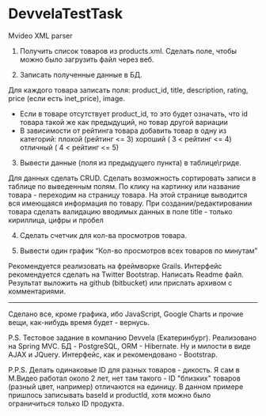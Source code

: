 # DevvelaTestTask
Mvideo XML parser

1. Получить список товаров из products.xml. Сделать поле, чтобы можно было загрузить файл через веб.

2. Записать полученные данные в БД.


Для каждого товара записать поля: product_id, title, description, rating, price (если есть inet_price), image.
- Если в товаре отсутствует product_id, то это будет означать, что id товара такой же как предыдущий, но товар другой вариации 
- В зависимости от рейтинга товара добавить товар в одну из категорий:
	плохой (рейтинг <= 3)
	хороший ( 3 < рейтинг <= 4)
	отличный ( 4 < рейтинг <= 5)

3. Вывести данные (поля из предыдущего пункта) в таблице\гриде. 

Для данных сделать CRUD.
Сделать возможность сортировать записи в таблице по выведенным полям.
По клику на картинку или название товара - переходим на страницу товара.
На этой странице выводится вся имеющаяся информация по товару.
При создании/редактировании товара сделать валидацию вводимых данных в поле title - только кириллица, цифры и пробел

4. Сделать счетчик для кол-ва просмотров товара.

5. Вывести один график “Кол-во просмотров всех товаров по минутам”

Рекомендуется реализовать на фреймворке Grails.
Интерфейс рекомендуется сделать на Twitter Bootstrap.
Написать Readme файл.
Результат выложить на github (bitbucket) или прислать архивом с комментариями.

---------------------------------------------------------------------------------
Сделано все, кроме графика, ибо JavaScript, Google Charts и прочие вещи, как-нибудь время будет - вернусь.

P.S. Тестовое задание в компанию Devvela (Екатеринбург). Реализовано на Spring MVC. БД - PostgreSQL, ORM - Hibernate.  Ну и милости в виде AJAX и JQuery. Интерфейс, как и рекомендовано - Bootstrap.

P.P.S. Делать одинаковые ID для разных товаров - дикость. Я сам в М.Видео работал около 2 лет, нет там такого - ID "близких" товаров (разный цвет, например) отличаются на единицу.
В данном примере пришлось записывать baseId и productId, хотя можно было ограничиться только ID продукта.
